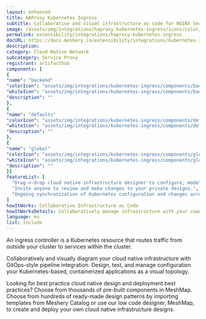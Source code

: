 ```yaml
---
layout: enhanced
title: HAProxy Kubernetes Ingress
subtitle: Collaborative and visual infrastructure as code for NGINX Service Mesh
image: /assets/img/integrations/haproxy-kubernetes-ingress/icons/color/haproxy-kubernetes-ingress-color.svg
permalink: extensibility/integrations/haproxy-kubernetes-ingress
docURL: https://docs.meshery.io/extensibility/integrations/kubernetes-ingress
description: 
category: Cloud Native Network
subcategory: Service Proxy
registrant: artifacthub
components: [
{
"name": "backend"
"colorIcon": "assets/img/integrations/kubernetes-ingress/components/backend/icons/color/backend-color.svg"
"whiteIcon": "assets/img/integrations/kubernetes-ingress/components/backend/icons/white/backend-white.svg"
"description": ""
},
{
"name": "defaults"
"colorIcon": "assets/img/integrations/kubernetes-ingress/components/defaults/icons/color/defaults-color.svg"
"whiteIcon": "assets/img/integrations/kubernetes-ingress/components/defaults/icons/white/defaults-white.svg"
"description": ""
},
{
"name": "global"
"colorIcon": "assets/img/integrations/kubernetes-ingress/components/global/icons/color/global-color.svg"
"whiteIcon": "assets/img/integrations/kubernetes-ingress/components/global/icons/white/global-white.svg"
"description": ""
}]
featureList: [
  "Drag-n-drop cloud native infrastructure designer to configure, model, and deploy your workloads.",
  "Invite anyone to review and make changes to your private designs.",
  "Ongoing synchronization of Kubernetes configuration and changes across any number of clusters."
]
howItWorks: Collaborative Infrastructure as Code
howItWorksDetails: Collaboratively manage infrastructure with your coworkers synchronously sharing the same designs.
language: en
list: include
---
```

<p>
An ingress controller is a Kubernetes resource that routes traffic from outside your cluster to services within the cluster.
</p>
<p>
    Collaboratively and visually diagram your cloud native infrastructure with GitOps-style pipeline integration. Design, test, and manage configuration your Kubernetes-based, containerized applications as a visual topology.
</p>
<p>
    Looking for best practice cloud native design and deployment best practices? Choose from thousands of pre-built components in MeshMap. Choose from hundreds of ready-made design patterns by importing templates from Meshery Catalog or use our low code designer, MeshMap, to create and deploy your own cloud native infrastructure designs.
</p>
